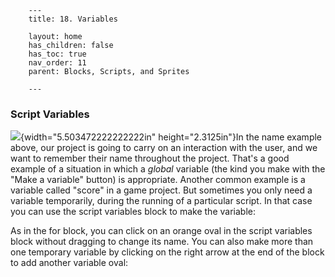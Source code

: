         ---
        title: 18. Variables

        layout: home
        has_children: false
        has_toc: true
        nav_order: 11
        parent: Blocks, Scripts, and Sprites

        ---

### Script Variables

![](image102.png){width="5.503472222222222in"
height="2.3125in"}In the name example above, our project is going to
carry on an interaction with the user, and we want to remember their
name throughout the project. That's a good example of a situation in
which a *global* variable (the kind you make with the "Make a variable"
button) is appropriate. Another common example is a variable called
"score" in a game project. But sometimes you only need a variable
temporarily, during the running of a particular script. In that case you
can use the script variables block to make the variable:

As in the for block, you can click on an orange oval in the script
variables block without dragging to change its name. You can also make
more than one temporary variable by clicking on the right arrow at the
end of the block to add another variable oval:

